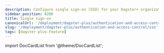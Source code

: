 ```yaml
---
description: Configure single sign-on (SSO) for your Dagster+ organization.
sidebar_position: 8200
title: Single sign-on
canonicalUrl: '/deployment/dagster-plus/authentication-and-access-control/sso'
slug: '/deployment/dagster-plus/authentication-and-access-control/sso'
tags: [dagster-plus-feature]
---
```


import DocCardList from '@theme/DocCardList';

<DocCardList />
